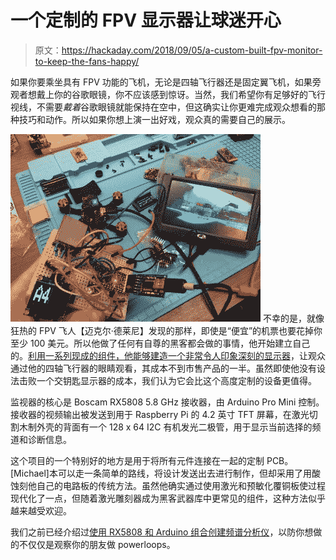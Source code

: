 # 一个定制的 FPV 显示器让球迷开心

> 原文：<https://hackaday.com/2018/09/05/a-custom-built-fpv-monitor-to-keep-the-fans-happy/>

如果你要乘坐具有 FPV 功能的飞机，无论是四轴飞行器还是固定翼飞机，如果旁观者想戴上你的谷歌眼镜，你不应该感到惊讶。当然，我们希望你有足够好的飞行视线，不需要*戴着*谷歌眼镜就能保持在空中，但这确实让你更难完成观众想看的那种技巧和动作。所以如果你想上演一出好戏，观众真的需要自己的展示。

[![](img/82be55d72324e3126bb88d6abcc6ffb6.png)](https://hackaday.com/wp-content/uploads/2018/09/diyfpv_detail.jpg) 不幸的是，就像狂热的 FPV 飞人【迈克尔·德莱尼】发现的那样，即使是“便宜”的机票也要花掉你至少 100 美元。所以他做了任何有自尊的黑客都会做的事情，他开始建立自己的。[利用一系列现成的组件，他能够建造一个非常令人印象深刻的显示器](https://hackaday.io/project/160893-diy-homemade-fpv-monitor)，让观众通过他的四轴飞行器的眼睛观看，其成本不到市售产品的一半。虽然即使他没有设法击败一个交钥匙显示器的成本，我们认为它会比这个高度定制的设备更值得。

监视器的核心是 Boscam RX5808 5.8 GHz 接收器，由 Arduino Pro Mini 控制。接收器的视频输出被发送到用于 Raspberry Pi 的 4.2 英寸 TFT 屏幕，在激光切割木制外壳的背面有一个 128 x 64 I2C 有机发光二极管，用于显示当前选择的频道和诊断信息。

这个项目的一个特别好的地方是用于将所有元件连接在一起的定制 PCB。[Michael]本可以走一条简单的路线，将设计发送出去进行制作，但却采用了用酸蚀刻他自己的电路板的传统方法。虽然他确实通过使用激光和预敏化覆铜板使过程现代化了一点，但随着激光雕刻器成为黑客武器库中更常见的组件，这种方法似乎越来越受欢迎。

我们之前已经介绍过[使用 RX5808 和 Arduino 组合创建频谱分析仪](https://hackaday.com/2016/01/26/using-arduino-for-quadcopter-spectrum-analyzers/)，以防你想做的不仅仅是观察你的朋友做 powerloops。